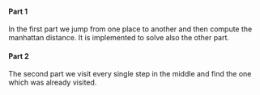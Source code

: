 #### Part 1

In the first part we jump from one place to another and then compute the manhattan distance. It is implemented to solve also the other part.

#### Part 2

The second part we visit every single step in the middle and find the one which was already visited.

